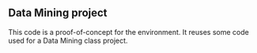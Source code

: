 ## Data Mining project

This code is a proof-of-concept for the environment. It reuses some code used for a Data Mining class project.
